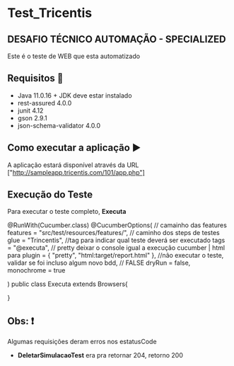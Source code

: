 # Test_Tricentis

## DESAFIO TÉCNICO AUTOMAÇÃO - SPECIALIZED
Este é o teste de WEB que esta automatizado

##  Requisitos :book:

 * Java 11.0.16 + JDK deve estar instalado
 * rest-assured 4.0.0 
 * junit 4.12
 * gson 2.9.1
 * json-schema-validator 4.0.0
 
 ## Como executar a aplicação :arrow_forward:
 A aplicação estará disponível através da URL ["http://sampleapp.tricentis.com/101/app.php"]


## Execução do Teste
 Para executar o teste completo, **Executa**

@RunWith(Cucumber.class)
@CucumberOptions(
		 // camainho das features
		 features = "src/test/resources/features/",
		// caminho dos steps de testes
		 glue = "Trincentis",
		//tag para indicar qual teste deverá ser executado
		 tags = "@executa",
		// pretty deixar o console igual a execução cucumber | html para
		 plugin = { "pretty", "html:target/report.html" },
		 //não executar o teste, validar se foi incluso algum novo bdd,
		 // FALSE
		 dryRun = false,
		 monochrome = true
		
		
)
public class Executa extends Browsers{

}


## Obs: :exclamation:
Algumas requisições deram erros nos estatusCode
* **DeletarSimulacaoTest** era pra retornar 204, retorno 200
